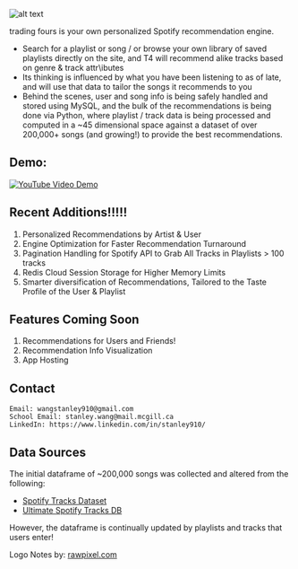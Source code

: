 ![alt text](/react_app/public/logot4.png)

trading fours is your own personalized Spotify recommendation engine.

- Search for a playlist or song / or browse your own library of saved playlists directly on the site, and T4 will recommend alike tracks based on genre & track attr\ibutes
- Its thinking is influenced by what you have been listening to as of late, and will use that data to tailor the songs it recommends to you
- Behind the scenes, user and song info is being safely handled and stored using MySQL, and the bulk of the recommendations is being done via Python, where playlist / track data is being processed and computed in a ~45 dimensional space against a dataset of over 200,000+ songs (and growing!) to provide the best recommendations.

## Demo:

[![YouTube Video Demo](https://github.com/Stanley-Wang910/spotify-rec-engine/assets/117041405/78ccde6e-b337-481d-92a2-ca0e2c796504)](https://youtu.be/vhLH-nkAxKA?si=VowvksWtWva9jXmC)

## Recent Additions!!!!!

1. Personalized Recommendations by Artist & User
2. Engine Optimization for Faster Recommendation Turnaround
3. Pagination Handling for Spotify API to Grab All Tracks in Playlists > 100 tracks
4. Redis Cloud Session Storage for Higher Memory Limits
5. Smarter diversification of Recommendations, Tailored to the Taste Profile of the User & Playlist

## Features Coming Soon

1. Recommendations for Users and Friends!
2. Recommendation Info Visualization
3. App Hosting

## Contact

    Email: wangstanley910@gmail.com
    School Email: stanley.wang@mail.mcgill.ca
    LinkedIn: https://www.linkedin.com/in/stanley910/

## Data Sources

The initial dataframe of ~200,000 songs was collected and altered from the following:

- [Spotify Tracks Dataset](https://www.kaggle.com/datasets/maharshipandya/-spotify-tracks-dataset)
- [Ultimate Spotify Tracks DB](https://www.kaggle.com/datasets/zaheenhamidani/ultimate-spotify-tracks-db)

However, the dataframe is continually updated by playlists and tracks that users enter!

Logo Notes by: <a href="https://www.freepik.com/free-vector/illustration-set-music-note-icons_2582736.htm#query=music%20note%20svg&position=12&from_view=keyword&track=ais_user&uuid=d09becc7-341a-4a7c-9fac-31370426cbc0">rawpixel.com</a>
